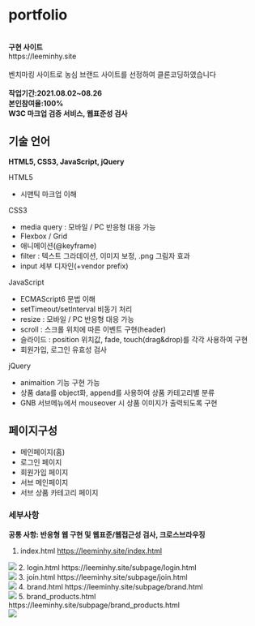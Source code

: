 # portfolio
<br>
<strong>구현 사이트</strong><br>
https://leeminhy.site
 <br> <br>
벤치마킹 사이트로 농심 브랜드 사이트를 선정하여 클론코딩하였습니다<br>
<br>
<strong>작업기간:2021.08.02~08.26</strong><br>
<strong>본인참여율:100%</strong><br>
<strong>W3C 마크업 검증 서비스, 웹표준성 검사</strong><br>

## 기술 언어
<strong>HTML5, CSS3, JavaScript, jQuery</strong><br>

HTML5
- 시맨틱 마크업 이해

CSS3
- media query : 모바일 / PC 반응형 대응 가능
- Flexbox / Grid
- 애니메이션(@keyframe)
- filter : 텍스트 그라데이션, 이미지 보정, .png 그림자 효과
- input 세부 디자인(+vendor prefix)

JavaScript
- ECMAScript6 문법 이해
- setTimeout/setInterval 비동기 처리
- resize : 모바일 / PC 반응형 대응 가능
- scroll : 스크롤 위치에 따른 이벤트 구현(header)
- 슬라이드 : position 위치값, fade, touch(drag&drop)를 각각 사용하여 구현
- 회원가입, 로그인 유효성 검사

jQuery
- animaition 기능 구현 가능
- 상품 data를 object화, append를 사용하여 상품 카테고리별 분류
- GNB 서브메뉴에서 mouseover 시 상품 이미지가 출력되도록 구현

## 페이지구성

- 메인페이지(홈)
- 로그인 페이지
- 회원가입 페이지
- 서브 메인페이지
- 서브 상품 카테고리 페이지

### 세부사항

<strong>공통 사항: 반응형 웹 구현 및 웹표준/웹접근성 검사, 크로스브라우징</strong>

1. index.html  https://leeminhy.site/index.html<br>
  <img src="https://user-images.githubusercontent.com/80026422/131341913-c018cfdd-5207-4835-ae98-8a10be4efa18.png">
2. login.html  https://leeminhy.site/subpage/login.html <br>
  <img src="https://user-images.githubusercontent.com/80026422/131342044-2175f682-ec52-45ac-abc1-2639188f5623.png">
3. join.html https://leeminhy.site/subpage/join.html<br>
  <img src="https://user-images.githubusercontent.com/80026422/131342064-cccee1b4-3152-4fb2-b3e0-a2c3f61fbd53.png">
4. brand.html https://leeminhy.site/subpage/brand.html<br>
  <img src="https://user-images.githubusercontent.com/80026422/131342080-c623d857-7e9c-493d-ae60-45ae9ae791c4.png">
5. brand_products.html https://leeminhy.site/subpage/brand_products.html<br>
  <img src="https://user-images.githubusercontent.com/80026422/131342122-4a9b7bc8-bad8-49b4-9034-b3ab668c6acb.png">
